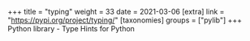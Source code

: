 +++
title = "typing"
weight = 33
date = 2021-03-06
[extra]
link = "https://pypi.org/project/typing/"
[taxonomies]
groups = ["pylib"]
+++
Python library - Type Hints for Python

